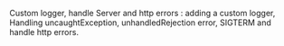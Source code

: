 Custom logger, handle Server and http errors :
adding a custom logger, Handling uncaughtException, unhandledRejection error, SIGTERM and handle http errors.